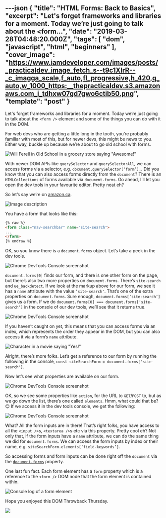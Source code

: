 ---json
{
  "title": "HTML Forms: Back to Basics",
  "excerpt": "Let's forget frameworks and libraries for a moment. Today we’re just going to talk about the &lt;form...",
  "date": "2019-03-28T04:48:20.000Z",
  "tags": [
    "dom",
    "javascript",
    "html",
    "beginners"
  ],
  "cover_image": "https://www.iamdeveloper.com/images/posts/_practicaldev_image_fetch_s--t9c1XIrR--_c_imagga_scale,f_auto,fl_progressive,h_420,q_auto,w_1000_https:__thepracticaldev.s3.amazonaws.com_i_tdhxw07gd7gwo6ctib50.png",
  "template": "post"
}
---

Let's forget frameworks and libraries for a moment. Today we’re just going to talk about the `<form />` element and some of the things you can do with it in the DOM.

For web devs who are getting a little long in the tooth, you’re probably familiar with most of this, but for newer devs, this might be news to you. Either way, buckle up because we’re about to go old school with forms.

![Will Ferell in Old School in a grocery store saying "Awesome!"](https://media.giphy.com/media/3ohzdIuqJoo8QdKlnW/giphy.gif)

With newer DOM APIs like `querySelector` and `querySelectorAll`, we can access forms via a selector, e.g. `document.querySelector(‘form’);`. Did you know that you can also access forms directly from the `document`? There is an `HTMLCollections` of forms available via `document.forms`. Go ahead, I’ll let you open the dev tools in your favourite editor. Pretty neat eh?

So let’s say we’re on [amazon.ca](https://amazon.ca).

![Image description](https://www.iamdeveloper.com/images/posts/_uploads_articles_gcz82rwr8gldorgtdw73.png)

You have a form that looks like this:

```html
{% raw %}
<form class="nav-searchbar" name="site-search">
...
</form>
{% endraw %}
```

OK, so you know there is a `document.forms` object. Let’s take a peek in the dev tools.

![Chrome DevTools Console screenshot](https://www.iamdeveloper.com/images/posts/_uploads_articles_l5iw6ju9j72f65y7st8f.png)

`document.forms[0]` finds our form, and there is one other form on the page, but there’s also two more properties on `document.forms`. There’s `site-search` and `ue_backdetect`. If we look at the markup above for our form, we see it has a `name` attribute with the value `’site-search'`. That’s one of the extra properties on `document.forms`. Sure enough, `document.forms[‘site-search’]` gives us a form. If we do `document.forms[0] === document.forms[‘site-search’]` in the console of our dev tools, we’ll see that it returns true.

![Chrome DevTools Console screenshot](https://www.iamdeveloper.com/images/posts/_uploads_articles_qfjpo95l3mht6x2nanr1.png)

If you haven’t caught on yet, this means that you can access forms via an index, which represents the order they appear in the DOM, but you can also access it via a form’s `name` attribute.

![Character in a movie saying "Yes!"](https://media.giphy.com/media/Qh6NZWsFx1G1O/giphy.gif)

Alright, there’s more folks. Let’s get a reference to our form by running the following in the console, `const siteSearchForm = document.forms['site-search']`.

Now let’s see what properties are available on our form.

![Chrome DevTools Console screenshot](https://www.iamdeveloper.com/images/posts/_uploads_articles_b6u4q9l1a1lr9hi161hp.png)

OK, so we see some properties like `action`, for the URL to `GET`/`POST` to, but as we go down the list, there’s one called `elements`. Hmm, what could that be? 😉 If we access it in the dev tools console, we get the following:

![Chrome DevTools Console screenshot](https://www.iamdeveloper.com/images/posts/_uploads_articles_ldmbv7r0ppsl0sztlxh1.png)

What? All the form inputs are in there! That’s right folks, you have access to all the `<input />`s, `<textarea />`s etc via this property. Pretty cool eh? Not only that, if the form inputs have a `name` attribute, we can do the same thing we did for `document.forms`. We can access the form inputs by index or their name, e.g. `siteSearchForm.elements[‘field-keywords’]`.

So accessing forms and form inputs can be done right off the `document` via the [`document.forms`](https://developer.mozilla.org/en-US/docs/Web/API/Document/forms) property.

One last fun fact. Each form element has a `form` property which is a reference to the `<form />` DOM node that the form element is contained within.

![Console log of a form element](https://www.iamdeveloper.com/images/posts/_uploads_articles_aeirppe0s4qazjc89nr0.png)

Hope you enjoyed this DOM Throwback Thursday.

<img src="https://media.giphy.com/media/3h3ZcimVNfmi0MVvGA/giphy.gif" />
